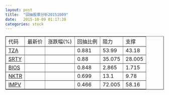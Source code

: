 ```yaml
---
layout: post
title:  "回抽股票分析20151009"
date:   2015-10-09 01:17:38
categories: stock
---
```

<script type="text/javascript">
var stockList = []
stockList.push('gb_tza');
stockList.push('gb_srty');
stockList.push('gb_bios');
stockList.push('gb_nktr');
stockList.push('gb_impv');
</script>
<table border="1">
 <tr>
 <td>代码</td>
 <td>最新价</td>
 <td>涨跌幅(%)</td>
 <td>回抽比例</td>
 <td>阻力</td>
 <td>支撑</td>
</tr>
  <tr id="tza">
  <td><a href="http://stock.finance.sina.com.cn/usstock/quotes/TZA.html" target="_blank">TZA</a></td><td></td><td></td><td>0.881</td><td>53.99</td><td>43.18</td></tr>
  <tr id="srty">
  <td><a href="http://stock.finance.sina.com.cn/usstock/quotes/SRTY.html" target="_blank">SRTY</a></td><td></td><td></td><td>0.88</td><td>35.075</td><td>28.005</td></tr>
  <tr id="bios">
  <td><a href="http://stock.finance.sina.com.cn/usstock/quotes/BIOS.html" target="_blank">BIOS</a></td><td></td><td></td><td>0.848</td><td>2.865</td><td>1.715</td></tr>
  <tr id="nktr">
  <td><a href="http://stock.finance.sina.com.cn/usstock/quotes/NKTR.html" target="_blank">NKTR</a></td><td></td><td></td><td>0.699</td><td>13.1</td><td>9.78</td></tr>
  <tr id="impv">
  <td><a href="http://stock.finance.sina.com.cn/usstock/quotes/IMPV.html" target="_blank">IMPV</a></td><td></td><td></td><td>0.466</td><td>72.005</td><td>58.16</td></tr>
</table>
